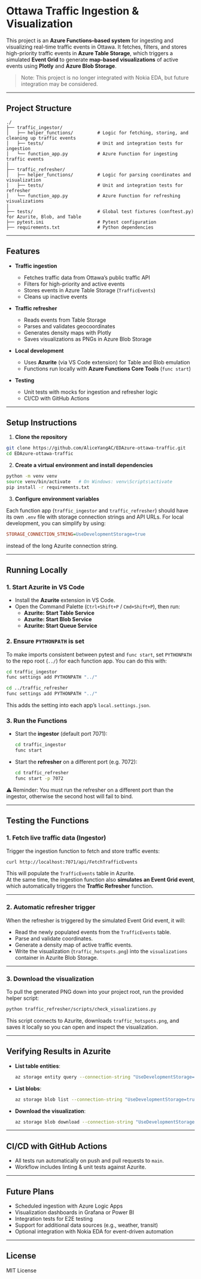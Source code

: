 # Ottawa Traffic Ingestion & Visualization

This project is an **Azure Functions–based system** for ingesting and visualizing real-time traffic events in Ottawa. It fetches, filters, and stores high-priority traffic events in **Azure Table Storage**, which triggers a simulated **Event Grid** to generate **map-based visualizations** of active events using **Plotly** and **Azure Blob Storage**.  

> Note: This project is no longer integrated with Nokia EDA, but future integration may be considered.

---

## Project Structure

```
./
├── traffic_ingestor/
│   ├── helper_functions/         # Logic for fetching, storing, and cleaning up traffic events
│   ├── tests/                    # Unit and integration tests for ingestion
│   └── function_app.py           # Azure Function for ingesting traffic events
│
├── traffic_refresher/
│   ├── helper_functions/         # Logic for parsing coordinates and visualization
│   ├── tests/                    # Unit and integration tests for refresher
│   └── function_app.py           # Azure Function for refreshing visualizations
│
├── tests/                        # Global test fixtures (conftest.py) for Azurite, Blob, and Table
├── pytest.ini                    # Pytest configuration
├── requirements.txt              # Python dependencies
```

---

## Features

- **Traffic ingestion**  
  - Fetches traffic data from Ottawa’s public traffic API  
  - Filters for high-priority and active events  
  - Stores events in Azure Table Storage (`TrafficEvents`)  
  - Cleans up inactive events  

- **Traffic refresher**  
  - Reads events from Table Storage  
  - Parses and validates geocoordinates  
  - Generates density maps with Plotly  
  - Saves visualizations as PNGs in Azure Blob Storage  

- **Local development**  
  - Uses **Azurite** (via VS Code extension) for Table and Blob emulation  
  - Functions run locally with **Azure Functions Core Tools** (`func start`)  

- **Testing**  
  - Unit tests with mocks for ingestion and refresher logic  
  - CI/CD with GitHub Actions  

---

## Setup Instructions

1. **Clone the repository**

```bash
git clone https://github.com/AliceYangAC/EDAzure-ottawa-traffic.git
cd EDAzure-ottawa-traffic
```

2. **Create a virtual environment and install dependencies**

```bash
python -m venv venv
source venv/bin/activate   # On Windows: venv\Scripts\activate
pip install -r requirements.txt
```

3. **Configure environment variables**

Each function app (`traffic_ingestor` and `traffic_refresher`) should have its own `.env` file with storage connection strings and API URLs. For local development, you can simplify by using:

```ini
STORAGE_CONNECTION_STRING=UseDevelopmentStorage=true
```

instead of the long Azurite connection string.

---

## Running Locally

### 1. Start Azurite in VS Code
- Install the **Azurite** extension in VS Code.  
- Open the Command Palette (`Ctrl+Shift+P` / `Cmd+Shift+P`), then run:  
  - **Azurite: Start Table Service**  
  - **Azurite: Start Blob Service**  
  - **Azurite: Start Queue Service**  

### 2. Ensure `PYTHONPATH` is set
To make imports consistent between pytest and `func start`, set `PYTHONPATH` to the repo root (`../`) for each function app. You can do this with:

```bash
cd traffic_ingestor
func settings add PYTHONPATH "../"

cd ../traffic_refresher
func settings add PYTHONPATH "../"
```

This adds the setting into each app’s `local.settings.json`.

### 3. Run the Functions
- Start the **ingestor** (default port 7071):
  ```bash
  cd traffic_ingestor
  func start
  ```
- Start the **refresher** on a different port (e.g. 7072):
  ```bash
  cd traffic_refresher
  func start -p 7072
  ```

⚠️ Reminder: You must run the refresher on a different port than the ingestor, otherwise the second host will fail to bind.

---

## Testing the Functions

### 1. Fetch live traffic data (Ingestor)
Trigger the ingestion function to fetch and store traffic events:

```bash
curl http://localhost:7071/api/FetchTrafficEvents
```

This will populate the `TrafficEvents` table in Azurite.  
At the same time, the ingestion function also **simulates an Event Grid event**, which automatically triggers the **Traffic Refresher** function.

---

### 2. Automatic refresher trigger
When the refresher is triggered by the simulated Event Grid event, it will:
- Read the newly populated events from the `TrafficEvents` table.  
- Parse and validate coordinates.  
- Generate a density map of active traffic events.  
- Write the visualization (`traffic_hotspots.png`) into the `visualizations` container in Azurite Blob Storage.

---

### 3. Download the visualization
To pull the generated PNG down into your project root, run the provided helper script:

```bash
python traffic_refresher/scripts/check_visualizations.py
```

This script connects to Azurite, downloads `traffic_hotspots.png`, and saves it locally so you can open and inspect the visualization.

---

## Verifying Results in Azurite

- **List table entities**:
  ```bash
  az storage entity query --connection-string "UseDevelopmentStorage=true" --table-name TrafficEvents
  ```

- **List blobs**:
  ```bash
  az storage blob list --connection-string "UseDevelopmentStorage=true" --container-name visualizations --output table
  ```

- **Download the visualization**:
  ```bash
  az storage blob download --connection-string "UseDevelopmentStorage=true" --container-name visualizations --name traffic_hotspots.png --file hotspot.png
  ```

---

## CI/CD with GitHub Actions

- All tests run automatically on push and pull requests to `main`.  
- Workflow includes linting & unit tests against Azurite.  

---

## Future Plans

- Scheduled ingestion with Azure Logic Apps  
- Visualization dashboards in Grafana or Power BI  
- Integration tests for E2E testing  
- Support for additional data sources (e.g., weather, transit)  
- Optional integration with Nokia EDA for event-driven automation  

---

## License

MIT License
